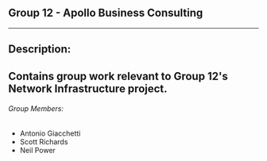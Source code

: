 ## Group 12 - Apollo Business Consulting
---
## Description:
Contains group work relevant to Group 12's Network Infrastructure project.
---
###### Group Members:
- Antonio Giacchetti
- Scott Richards
- Neil Power

